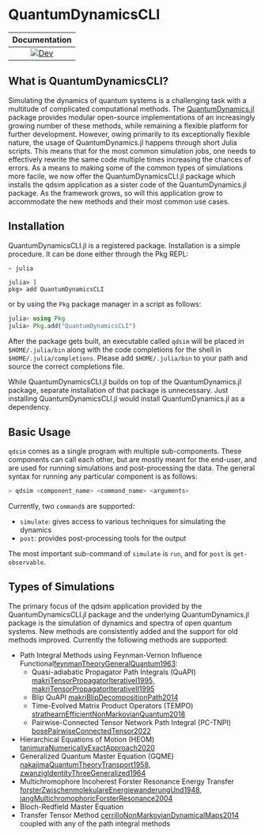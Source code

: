 # QuantumDynamicsCLI

| **Documentation** |
|:-----------------:|
|[![Dev](https://img.shields.io/badge/docs-dev-blue.svg)](https://amartyabose.github.io/QuantumDynamicsCLI.jl/dev/)|

## What is QuantumDynamicsCLI?
Simulating the dynamics of quantum systems is a challenging task with a
multitude of complicated computational methods. The
[QuantumDynamics.jl](https://github.com/amartyabose/QuantumDynamics.jl) package
provides modular open-source implementations of an increasingly growing number
of these methods, while remaining a flexible platform for further development.
However, owing primarily to its exceptionally flexible nature, the usage of
QuantumDynamics.jl happens through short Julia scripts. This means that for the
most common simulation jobs, one needs to effectively rewrite the same code
multiple times increasing the chances of errors. As a means to making some of
the common types of simulations more facile, we now offer the
QuantumDynamicsCLI.jl package which installs the qdsim application as a sister
code of the QuantumDynamics.jl package. As the framework grows, so will this
application grow to accommodate the new methods and their most common use cases.

## Installation
QuantumDynamicsCLI.jl is a registered package. Installation is a simple procedure. It can be done either through the Pkg REPL:
```bash
~ julia
```

```
julia> ]
pkg> add QuantumDynamicsCLI
```

or by using the `Pkg` package manager in a script as follows:
```julia
julia> using Pkg
julia> Pkg.add("QuantumDynamicsCLI")
```

After the package gets built, an executable called `qdsim` will be placed in `$HOME/.julia/bin` along with the code completions for the shell in `$HOME/.julia/completions`. Please add `$HOME/.julia/bin` to your path and source the correct completions file.

While QuantumDynamicsCLI.jl builds on top of the QuantumDynamics.jl package, separate installation of that package is unnecessary. Just installing QuantumDynamicsCLI.jl would install QuantumDynamics.jl as a dependency.

## Basic Usage
`qdsim` comes as a single program with multiple sub-components. These components can call each other, but are mostly meant for the end-user, and are used for running simulations and post-processing the data. The general syntax for running any particular component is as follows:
```bash
> qdsim <component_name> <command_name> <arguments>
```

Currently, two `command`s are supported:
- `simulate`: gives access to various techniques for simulating the dynamics
- `post`: provides post-processing tools for the output

The most important sub-command of `simulate` is `run`, and for `post` is `get-observable`.

## Types of Simulations
The primary focus of the qdsim application provided by the QuantumDynamicsCLI.jl package and the underlying QuantumDynamics.jl package is the simulation of dynamics and spectra of open quantum systems. New methods are consistently added and the support for old methods improved. Currently the following methods are supported:
- Path Integral Methods using Feynman-Vernon Influence Functional[feynmanTheoryGeneralQuantum1963](@cite):
    - Quasi-adiabatic Propagator Path Integrals (QuAPI) [makriTensorPropagatorIterativeI1995, makriTensorPropagatorIterativeII1995](@cite)
    - Blip QuAPI [makriBlipDecompositionPath2014](@cite)
    - Time-Evolved Matrix Product Operators (TEMPO) [strathearnEfficientNonMarkovianQuantum2018](@cite)
    - Pairwise-Connected Tensor Network Path Integral (PC-TNPI) [bosePairwiseConnectedTensor2022](@cite)
- Hierarchical Equations of Motion (HEOM) [tanimuraNumericallyExactApproach2020](@cite)
- Generalized Quantum Master Equation (GQME) [nakajimaQuantumTheoryTransport1958, zwanzigIdentityThreeGeneralized1964](@cite)
- Multichromophore Incoherest Forster Resonance Energy Transfer [forsterZwischenmolekulareEnergiewanderungUnd1948, jangMultichromophoricForsterResonance2004](@cite)
- Bloch-Redfield Master Equation
- Transfer Tensor Method [cerrilloNonMarkovianDynamicalMaps2014](@cite) coupled with any of the path integral methods